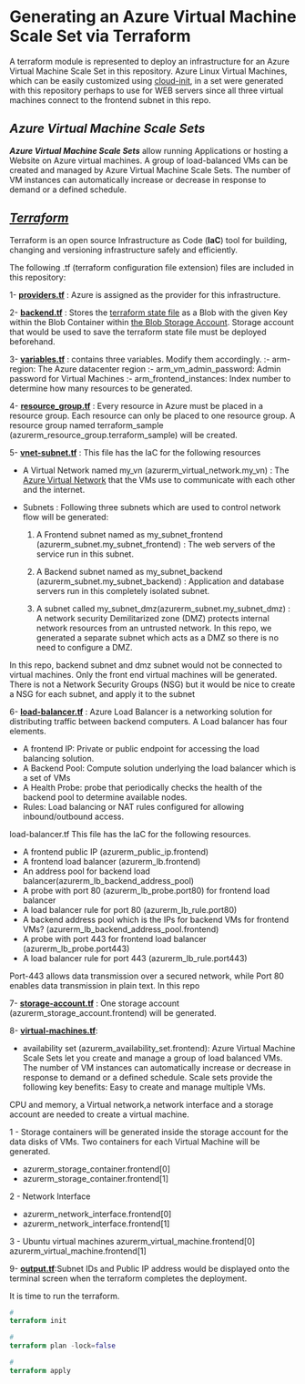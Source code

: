 # Generating an Azure Virtual Machine Scale Set via Terraform

A terraform module is represented to deploy an infrastructure for an Azure Virtual Machine Scale Set in this repository. Azure Linux Virtual Machines, which can be easily customized using [cloud-init](https://learn.microsoft.com/en-us/azure/virtual-machines/linux/using-cloud-init), in a set were generated with this repository perhaps to use for WEB servers since all three virtual machines connect to the frontend subnet in this repo.

## ***Azure Virtual Machine Scale Sets***
***Azure Virtual Machine Scale Sets*** allow running Applications or hosting a Website on Azure virtual machines. A group of load-balanced VMs can be created and managed by Azure Virtual Machine Scale Sets. The number of VM instances can automatically increase or decrease in response to demand or a defined schedule.

## [***Terraform***](https://www.terraform.io/intro/index.html)

Terraform is an open source Infrastructure as Code (**IaC**) tool for building, changing and versioning infrastructure safely and efficiently.

The following .tf (terraform configuration file extension) files are included in this repository:

1- [**providers\.tf**](https://registry.terraform.io/providers/hashicorp/azurerm/latest/docs)
: Azure is assigned as the provider for this infrastructure.

2- [**backend\.tf**](https://developer.hashicorp.com/terraform/language/settings/backends/azurerm)
: Stores the [terraform state file](https://developer.hashicorp.com/terraform/language/state) as a Blob with the given Key within the Blob Container within [the Blob Storage Account](https://docs.microsoft.com/en-us/azure/storage/common/storage-introduction). Storage account that would be used to save the terraform state file must be deployed beforehand.

3- [**variables\.tf**](https://developer.hashicorp.com/terraform/language/values/variables)
: contains three variables. Modify them accordingly.
:- arm-region: The Azure datacenter region
:- arm_vm_admin_password: Admin password for Virtual Machines
:- arm_frontend_instances: Index number to determine how many resources to be generated.

4- [**resource_group\.tf**](https://registry.terraform.io/providers/hashicorp/azurerm/latest/docs/resources/resource_group)
: Every resource in Azure must be placed in a resource group. Each resource can only be placed to one resource group. A resource group named terraform_sample (azurerm_resource_group.terraform_sample) will be created.

5- [**vnet-subnet\.tf**](https://registry.terraform.io/providers/hashicorp/azurerm/latest/docs/resources/virtual_network)
: This file has the IaC for the following resources

 - A Virtual Network named my_vn (azurerm_virtual_network.my_vn)
  : The [Azure Virtual Network](https://learn.microsoft.com/en-us/azure/virtual-network/virtual-networks-overview) that the VMs use to communicate with each other and the internet.

- Subnets
: Following three subnets which are used to control network flow will be generated:
   1. A Frontend subnet named as my_subnet_frontend (azurerm_subnet.my_subnet_frontend)
   : The web servers of the service run in this subnet.

   2. A Backend subnet named as my_subnet_backend (azurerm_subnet.my_subnet_backend)
   : Application and database servers run in this completely isolated subnet.

   3. A subnet called my_subnet_dmz(azurerm_subnet.my_subnet_dmz)
   : A network security Demilitarized zone (DMZ) protects internal network resources from an untrusted network. In this repo, we generated a separate subnet which acts as a DMZ so there is no need to configure a DMZ.

In this repo, backend subnet and dmz subnet would not be connected to virtual machines. Only the front end virtual machines will be generated. There is not a Network Security Groups (NSG) but it would be nice to create a NSG for each subnet, and apply it to the subnet

6- [**load-balancer\.tf**](https://registry.terraform.io/providers/hashicorp/azurerm/latest/docs/resources/lb)
: Azure Load Balancer is a networking solution for distributing traffic between backend computers. A Load balancer has four elements.
- A frontend IP: Private or public endpoint for accessing the load balancing solution.
- A Backend Pool: Compute solution underlying the load balancer which is a set of VMs
- A Health Probe: probe that periodically checks the health of the backend pool to determine available nodes.
- Rules: Load balancing or NAT rules configured for allowing inbound/outbound access.

load-balancer\.tf This file has the IaC for the following resources.

- A frontend public IP (azurerm_public_ip.frontend)
- A frontend load balancer (azurerm_lb.frontend)
- An address pool for backend load balancer(azurerm_lb_backend_address_pool)
- A probe with port 80 (azurerm_lb_probe.port80) for frontend load balancer
- A load balancer rule for port 80 (azurerm_lb_rule.port80)
- A backend address pool which is the IPs for backend VMs for frontend VMs? (azurerm_lb_backend_address_pool.frontend)
- A probe with port 443 for frontend load balancer (azurerm_lb_probe.port443)
- A load balancer rule for port 443 (azurerm_lb_rule.port443)

Port-443 allows data transmission over a secured network, while Port 80 enables data transmission in plain text. In this repo

7- [**storage-account\.tf**](https://registry.terraform.io/providers/hashicorp/azurerm/latest/docs/resources/storage_account)
: One storage account (azurerm_storage_account.frontend) will be generated.


8- [**virtual-machines\.tf**](https://registry.terraform.io/providers/hashicorp/azurerm/latest/docs/data-sources/virtual_machine):

- availability set (azurerm_availability_set.frontend):  Azure Virtual Machine Scale Sets let you create and manage a group of load balanced VMs. The number of VM instances can automatically increase or decrease in response to demand or a defined schedule. Scale sets provide the following key benefits: Easy to create and manage multiple VMs.

CPU and memory, a Virtual network,a network interface and a storage account are needed to create a virtual machine.


1 - Storage containers will be generated inside the storage account for the data disks of VMs. Two containers for each Virtual Machine will be generated.
  - azurerm_storage_container.frontend[0]
  - azurerm_storage_container.frontend[1]

2 - Network Interface
- azurerm_network_interface.frontend[0]
- azurerm_network_interface.frontend[1]

3 - Ubuntu virtual machines
azurerm_virtual_machine.frontend[0]
azurerm_virtual_machine.frontend[1]


9- [**output.tf**]():Subnet IDs and Public IP address would be displayed onto the terminal screen when the terraform completes the deployment.

It is time to run the terraform.

```tf
#
terraform init

#
terraform plan -lock=false

#
terraform apply
```

